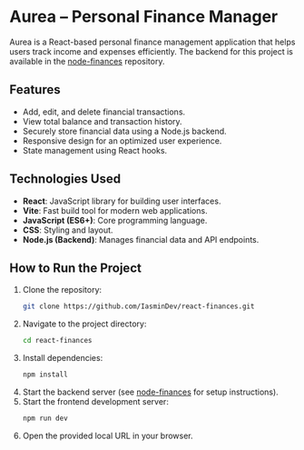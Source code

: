 # Aurea – Personal Finance Manager  

Aurea is a React-based personal finance management application that helps users track income and expenses efficiently. The backend for this project is available in the [node-finances](https://github.com/IasminDev/node-finances) repository.  

## Features  

- Add, edit, and delete financial transactions.  
- View total balance and transaction history.  
- Securely store financial data using a Node.js backend.  
- Responsive design for an optimized user experience.  
- State management using React hooks.  

## Technologies Used  

- **React**: JavaScript library for building user interfaces.  
- **Vite**: Fast build tool for modern web applications.  
- **JavaScript (ES6+)**: Core programming language.  
- **CSS**: Styling and layout.  
- **Node.js (Backend)**: Manages financial data and API endpoints.  

## How to Run the Project  

1. Clone the repository:  
   ```bash
   git clone https://github.com/IasminDev/react-finances.git
   ```
2. Navigate to the project directory:  
   ```bash
   cd react-finances
   ```
3. Install dependencies:  
   ```bash
   npm install
   ```
4. Start the backend server (see [node-finances](https://github.com/IasminDev/node-finances) for setup instructions).  
5. Start the frontend development server:  
   ```bash
   npm run dev
   ```
6. Open the provided local URL in your browser.  

